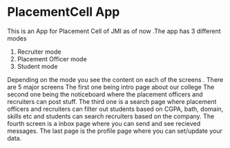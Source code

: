 # PlacementCell App
This is an App for Placement Cell of JMI as of now .The app has 3 different modes 
1) Recruiter mode
2) Placement Officer mode
3) Student mode

Depending on the mode you see the content on each of the screens .
There are 5 major screens
The first one being intro page about our college
The second one being the noticeboard where the placement officers and recruiters can post stuff.
The third one is a search page where placement officers and recruiters can filter out students based on CGPA, bath, domain, skills etc and students can search recruiters based on the company.
The fourth screen is a inbox page where you can send and see recieved messages.
The last page is the profile page where you can set/update your data.
